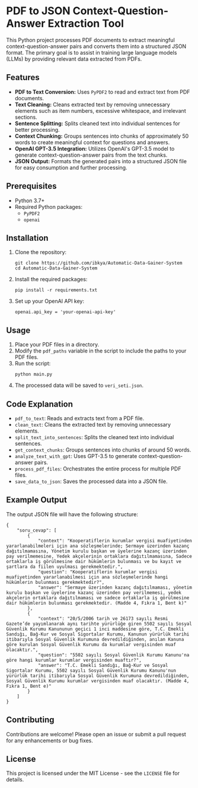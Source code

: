 <!DOCTYPE html>
<html lang="en">
<head>
    <meta charset="UTF-8">
    <meta name="viewport" content="width=device-width, initial-scale=1.0">
</head>
<body>

<h1>PDF to JSON Context-Question-Answer Extraction Tool</h1>

<p>This Python project processes PDF documents to extract meaningful context-question-answer pairs and converts them into a structured JSON format. The primary goal is to assist in training large language models (LLMs) by providing relevant data extracted from PDFs.</p>

<h2>Features</h2>
<ul>
    <li><strong>PDF to Text Conversion:</strong> Uses <code>PyPDF2</code> to read and extract text from PDF documents.</li>
    <li><strong>Text Cleaning:</strong> Cleans extracted text by removing unnecessary elements such as item numbers, excessive whitespace, and irrelevant sections.</li>
    <li><strong>Sentence Splitting:</strong> Splits cleaned text into individual sentences for better processing.</li>
    <li><strong>Context Chunking:</strong> Groups sentences into chunks of approximately 50 words to create meaningful context for questions and answers.</li>
    <li><strong>OpenAI GPT-3.5 Integration:</strong> Utilizes OpenAI's GPT-3.5 model to generate context-question-answer pairs from the text chunks.</li>
    <li><strong>JSON Output:</strong> Formats the generated pairs into a structured JSON file for easy consumption and further processing.</li>
</ul>

<h2>Prerequisites</h2>
<ul>
    <li>Python 3.7+</li>
    <li>Required Python packages:
        <ul>
            <li><code>PyPDF2</code></li>
            <li><code>openai</code></li>
        </ul>
    </li>
</ul>

<h2>Installation</h2>
<ol>
    <li>Clone the repository:
        <pre><code>git clone https://github.com/ibkya/Automatic-Data-Gainer-System
cd Automatic-Data-Gainer-System</code></pre>
    </li>
    <li>Install the required packages:
        <pre><code>pip install -r requirements.txt</code></pre>
    </li>
    <li>Set up your OpenAI API key:
        <pre><code>openai.api_key = 'your-openai-api-key'</code></pre>
    </li>
</ol>

<h2>Usage</h2>
<ol>
    <li>Place your PDF files in a directory.</li>
    <li>Modify the <code>pdf_paths</code> variable in the script to include the paths to your PDF files.</li>
    <li>Run the script:
        <pre><code>python main.py</code></pre>
    </li>
    <li>The processed data will be saved to <code>veri_seti.json</code>.</li>
</ol>

<h2>Code Explanation</h2>
<ul>
    <li><code>pdf_to_text</code>: Reads and extracts text from a PDF file.</li>
    <li><code>clean_text</code>: Cleans the extracted text by removing unnecessary elements.</li>
    <li><code>split_text_into_sentences</code>: Splits the cleaned text into individual sentences.</li>
    <li><code>get_context_chunks</code>: Groups sentences into chunks of around 50 words.</li>
    <li><code>analyze_text_with_gpt</code>: Uses GPT-3.5 to generate context-question-answer pairs.</li>
    <li><code>process_pdf_files</code>: Orchestrates the entire process for multiple PDF files.</li>
    <li><code>save_data_to_json</code>: Saves the processed data into a JSON file.</li>
</ul>

<h2>Example Output</h2>
<p>The output JSON file will have the following structure:</p>
<pre><code>{
    "soru_cevap": [
        {
            "context": "Kooperatiflerin kurumlar vergisi muafiyetinden yararlanabilmeleri için ana sözleşmelerinde; Sermaye üzerinden kazanç dağıtılmamasına, Yönetim kurulu başkan ve üyelerine kazanç üzerinden pay verilmemesine, Yedek akçelerinin ortaklara dağıtılmamasına, Sadece ortaklarla iş görülmesine dair hükümlerin bulunması ve bu kayıt ve şartlara da fiilen uyulması gerekmektedir.",
            "question": "Kooperatiflerin kurumlar vergisi muafiyetinden yararlanabilmesi için ana sözleşmelerinde hangi hükümlerin bulunması gerekmektedir?",
            "answer": "Sermaye üzerinden kazanç dağıtılmaması, yönetim kurulu başkan ve üyelerine kazanç üzerinden pay verilmemesi, yedek akçelerin ortaklara dağıtılmaması ve sadece ortaklarla iş görülmesine dair hükümlerin bulunması gerekmektedir. (Madde 4, Fıkra 1, Bent k)"
        },
        {
            "context": "20/5/2006 tarih ve 26173 sayılı Resmi Gazete’de yayımlanarak aynı tarihte yürürlüğe giren 5502 sayılı Sosyal Güvenlik Kurumu Kanununun geçici 1 inci maddesine göre, T.C. Emekli Sandığı, Bağ-Kur ve Sosyal Sigortalar Kurumu, Kanunun yürürlük tarihi itibarıyla Sosyal Güvenlik Kurumuna devredildiğinden, anılan Kanuna göre kurulan Sosyal Güvenlik Kurumu da kurumlar vergisinden muaf olacaktır.",
            "question": "5502 sayılı Sosyal Güvenlik Kurumu Kanunu'na göre hangi kurumlar kurumlar vergisinden muaftır?",
            "answer": "T.C. Emekli Sandığı, Bağ-Kur ve Sosyal Sigortalar Kurumu, 5502 sayılı Sosyal Güvenlik Kurumu Kanunu'nun yürürlük tarihi itibarıyla Sosyal Güvenlik Kurumuna devredildiğinden, Sosyal Güvenlik Kurumu kurumlar vergisinden muaf olacaktır. (Madde 4, Fıkra 1, Bent e)"
        }
    ]
}
</code></pre>

<h2>Contributing</h2>
<p>Contributions are welcome! Please open an issue or submit a pull request for any enhancements or bug fixes.</p>

<h2>License</h2>
<p>This project is licensed under the MIT License - see the <code>LICENSE</code> file for details.</p>

</body>
</html>
